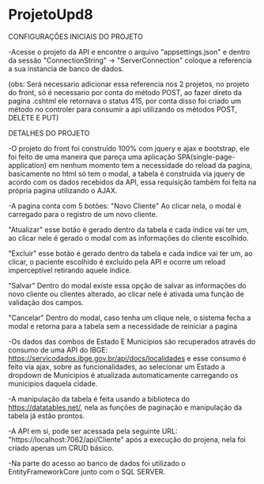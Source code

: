 # ProjetoUpd8
CONFIGURAÇÕES INICIAIS DO PROJETO

-Acesse o projeto da API e encontre o arquivo "appsettings.json" e dentro da sessão "ConnectionString" -> "ServerConnection" coloque a referencia a sua instancia de banco de dados.

(obs: Será necessario adicionar essa referencia nos 2 projetos, no projeto do front, só é necessario por conta do método POST, ao fazer direto da pagina .cshtml ele retornava o status 415, por conta disso foi criado um método no controler para consumir a api utilizando os métodos POST, DELETE E PUT)


DETALHES DO PROJETO

-O projeto do front foi construido 100% com jquery e ajax e bootstrap, ele foi feito de uma maneira que pareça uma aplicação SPA(single-page-application) em nenhum momento tem a necessidade do reload da pagina, basicamente no html só tem o modal, a tabela é construida via jquery de acordo com os dados recebidos da API, essa requisição também foi feita na própria pagina utilizando o AJAX. 


-A pagina conta com 5 botões: 
"Novo Cliente" Ao clicar nela, o modal é carregado para o registro de um novo cliente.

"Atualizar" esse botão é gerado dentro da tabela e cada índice vai ter um, ao clicar nele é gerado o modal com as informações do cliente escolhido.

"Excluir" esse botão é gerado dentro da tabela e cada indice vai ter um, ao clicar, o paciente escolhido é excluído pela API e ocorre um reload imperceptível retirando aquele índice.  

"Salvar" Dentro do modal existe essa opção de salvar as informações do novo cliente ou clientes alterado, ao clicar nele é ativada uma função de validação dos campos.

"Cancelar" Dentro do modal, caso tenha um clique nele, o sistema fecha a modal e retorna para a tabela sem a necessidade de reiniciar a pagina


-Os dados das combos de Estado E Municipios são recuperados através do consumo de uma API do IBGE: https://servicodados.ibge.gov.br/api/docs/localidades e esse consumo é feito via ajax, sobre as funcionalidades, ao selecionar um Estado a dropdown de Municipios é atualizada automaticamente carregando os municipios daquela cidade.


-A manipulação da tabela é feita usando a biblioteca do https://datatables.net/, nela as funções de paginação e manipulação da tabela já estão prontos.


-A API em si, pode ser acessada pela seguinte URL: "https://localhost:7062/api/Cliente" após a execução do projena, nela foi criado apenas um CRUD básico.

-Na parte do acesso ao banco de dados foi utilizado o EntityFrameworkCore junto com o SQL SERVER.




